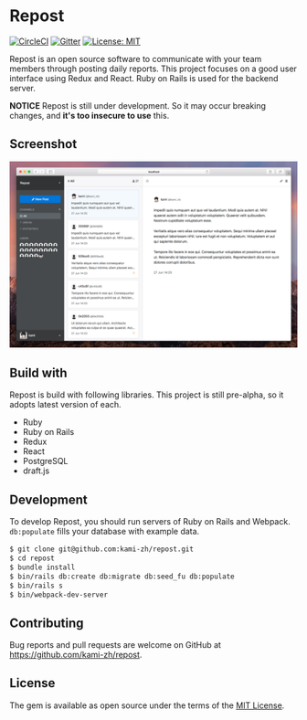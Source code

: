 # Repost

[![CircleCI](https://circleci.com/gh/kami-zh/repost.svg?style=svg)](https://circleci.com/gh/kami-zh/repost)
[![Gitter](https://badges.gitter.im/repostapp/Lobby.svg)](https://gitter.im/repostapp/Lobby)
[![License: MIT](https://img.shields.io/badge/License-MIT-blue.svg)](https://opensource.org/licenses/MIT)

Repost is an open source software to communicate with your team members through posting daily reports.
This project focuses on a good user interface using Redux and React.
Ruby on Rails is used for the backend server.

**NOTICE**
Repost is still under development.
So it may occur breaking changes, and **it's too insecure to use** this.

## Screenshot

![](docs/screenshot_01.png)

## Build with

Repost is build with following libraries.
This project is still pre-alpha, so it adopts latest version of each.

- Ruby
- Ruby on Rails
- Redux
- React
- PostgreSQL
- draft.js

## Development

To develop Repost, you should run servers of Ruby on Rails and Webpack.
`db:populate` fills your database with example data.

```
$ git clone git@github.com:kami-zh/repost.git
$ cd repost
$ bundle install
$ bin/rails db:create db:migrate db:seed_fu db:populate
$ bin/rails s
$ bin/webpack-dev-server
```

## Contributing

Bug reports and pull requests are welcome on GitHub at https://github.com/kami-zh/repost.

## License

The gem is available as open source under the terms of the [MIT License](http://opensource.org/licenses/MIT).
